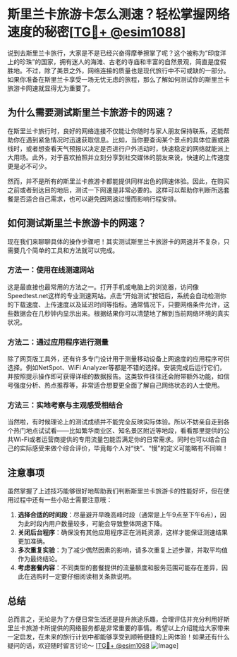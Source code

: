 # 斯里兰卡旅游卡怎么测速？轻松掌握网络速度的秘密[[TG💪+ @esim1088](https://t.me/s/esim1088)]

说到去斯里兰卡旅行，大家是不是已经兴奋得摩拳擦掌了呢？这个被称为“印度洋上的珍珠”的国家，拥有迷人的海滩、古老的寺庙和丰富的自然景观，简直是度假胜地。不过，除了美景之外，网络连接的质量也是现代旅行中不可或缺的一部分。如果你准备在斯里兰卡享受一场无忧无虑的旅程，那么了解如何测试你的斯里兰卡旅游卡网速就显得尤为重要了。

## 为什么需要测试斯里兰卡旅游卡的网速？

在斯里兰卡旅行时，良好的网络连接不仅能让你随时与家人朋友保持联系，还能帮助你在遇到紧急情况时迅速获取信息。比如，当你要查询某个景点的具体位置或路线时，或者想查看天气预报以决定是否进行户外活动时，快速稳定的网络就能派上大用场。此外，对于喜欢拍照并立刻分享到社交媒体的朋友来说，快速的上传速度更是必不可少。

然而，并不是所有的斯里兰卡旅游卡都能提供同样出色的网速体验。因此，在购买之前或者到达目的地后，测试一下网速是非常必要的。这样可以帮助你判断所选套餐是否适合自己需求，也可以避免因网速过慢而影响行程安排。

## 如何测试斯里兰卡旅游卡的网速？

现在我们来聊聊具体的操作步骤吧！其实测试斯里兰卡旅游卡的网速并不复杂，只需要几个简单的工具和方法就可以完成。

### 方法一：使用在线测速网站

这是最直接也最常用的方法之一。打开手机或电脑上的浏览器，访问像Speedtest.net这样的专业测速网站。点击“开始测试”按钮后，系统会自动检测你的下载速度、上传速度以及延迟时间等指标。通常情况下，只要网络条件允许，这些数据会在几秒钟内显示出来。根据结果你可以清楚地了解到当前网络环境的真实状况。

### 方法二：通过应用程序进行测量

除了网页版工具外，还有许多专门设计用于测量移动设备上网速度的应用程序可供选择。例如NetSpot、WiFi Analyzer等都是不错的选择。安装完成后运行它们，并按照提示操作即可获得详细的数据报告。这类软件往往还会附带额外功能，如信号强度分析、热点推荐等，非常适合想要更全面了解自己网络状态的人士使用。

### 方法三：实地考察与主观感受相结合

当然啦，有时候理论上的测试成绩并不能完全反映实际体验。所以不妨亲自走到各个热门地点试试看——比如繁华商业区、知名景区附近等地段，看看那里提供的公共Wi-Fi或者运营商提供的专用流量包能否满足你的日常需求。同时也可以结合自己的实际感受来做个综合评价，毕竟每个人对“快”、“慢”的定义可能略有不同嘛！

## 注意事项

虽然掌握了上述技巧能够很好地帮助我们判断斯里兰卡旅游卡的性能好坏，但在使用过程中还有一些小贴士需要注意哦：

1. **选择合适的时间段**：尽量避开早晚高峰时段（通常是上午9点至下午6点），因为此时段内用户数量较多，可能会导致整体网速下降。
2. **关闭后台程序**：确保没有其他应用程序正在消耗资源，这样才能保证测速结果更加准确。
3. **多次重复实验**：为了减少偶然因素的影响，请多次重复上述步骤，并取平均值作为最终结论。
4. **考虑套餐内容**：不同类型的套餐提供的流量额度和服务范围可能存在差异，因此在选购时一定要仔细阅读相关条款说明。

## 总结

总而言之，无论是为了方便日常生活还是提升旅途乐趣，合理评估并充分利用好斯里兰卡旅游卡所提供的网络服务都是非常重要的事情。希望以上介绍能给大家带来一定启发，在未来的旅行计划中都能够享受到顺畅便捷的上网体验！如果还有什么疑问的话，欢迎随时留言讨论～ [[TG💪+ @esim1088](https://t.me/s/esim1088) ![Image](https://i.postimg.cc/4NQfJmqS/Snipaste-2025-05-13-00-14-12.png)]